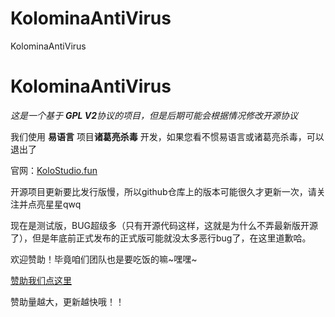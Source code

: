 # KolominaAntiVirus
KolominaAntiVirus
# KolominaAntiVirus
*这是一个基于 **GPL V2**协议的项目，但是后期可能会根据情况修改开源协议*

我们使用 **易语言** 项目**诸葛亮杀毒** 开发，如果您看不惯易语言或诸葛亮杀毒，可以退出了

官网：[KoloStudio.fun](kolostudio.fun)

开源项目更新要比发行版慢，所以github仓库上的版本可能很久才更新一次，请关注并点亮星星qwq

现在是测试版，BUG超级多（只有开源代码这样，这就是为什么不弄最新版开源了），但是年底前正式发布的正式版可能就没太多恶行bug了，在这里道歉哈。

欢迎赞助！毕竟咱们团队也是要吃饭的嘛~嘿嘿~

[赞助我们点这里](https://afdian.net/a/KolominaStudio?tab=home)

赞助量越大，更新越快哦！！
